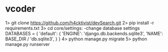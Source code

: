 # vcoder
1> git clone https://github.com/h4cktivist/devSearch.git
2> pip install -r requirements.txt
3> cd core/settings:
   -change database settings
     DATABASES = {
      'default': {
          'ENGINE': 'django.db.backends.sqlite3',
          'NAME': BASE_DIR / 'db.sqlite3',
      }
    }
4> python manage.py migrate
5> python manage.py runserver
